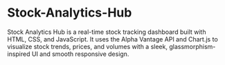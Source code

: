 # Stock-Analytics-Hub
Stock Analytics Hub is a real-time stock tracking dashboard built with HTML, CSS, and JavaScript. It uses the Alpha Vantage API and Chart.js to visualize stock trends, prices, and volumes with a sleek, glassmorphism-inspired UI and smooth responsive design.
